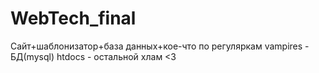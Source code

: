 # WebTech_final
Сайт+шаблонизатор+база данных+кое-что по регуляркам
vampires - БД(mysql)
htdocs - остальной хлам <3
